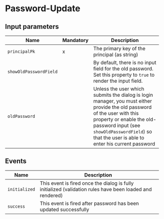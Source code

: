 # Password-Update

## Input parameters 

| Name                   | Mandatory | Description
|------------------------|-----------|-------------
| `principalPk`          | x         | The primary key of the principal (as string)
| `showOldPasswordField` |           | By default, there is no input field for the old password. Set this property to `true` to render the input field. |
| `oldPassword`          |           | Unless the user which submits the dialog is login manager, you must either provide the old password of the user with this property or enable the old-password input (see `showOldPasswordField`) so that the user is able to enter his current password  

## Events

| Name                   | Description
|------------------------|------------
| `initialized`          | This event is fired once the dialog is fully initialized (validation rules have been loaded and rendered)
| `success`              | This event is fired after password has been updated successfully
